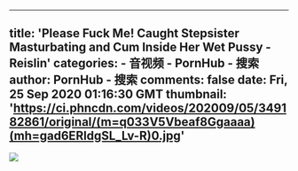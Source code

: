 
---
title: 'Please Fuck Me! Caught Stepsister Masturbating and Cum Inside Her Wet Pussy - Reislin'
categories: 
    - 音视频
    - PornHub - 搜索
author: PornHub - 搜索
comments: false
date: Fri, 25 Sep 2020 01:16:30 GMT
thumbnail: 'https://ci.phncdn.com/videos/202009/05/349182861/original/(m=q033V5Vbeaf8Ggaaaa)(mh=gad6ERIdgSL_Lv-R)0.jpg'
---

<div>   
<img src="https://ci.phncdn.com/videos/202009/05/349182861/original/(m=q033V5Vbeaf8Ggaaaa)(mh=gad6ERIdgSL_Lv-R)0.jpg" referrerpolicy="no-referrer">  
</div>
            